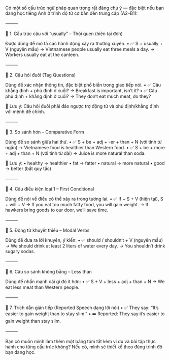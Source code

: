


Có một số cấu trúc ngữ pháp quan trọng rất đáng chú ý — đặc biệt nếu bạn đang học tiếng Anh ở trình độ từ cơ bản đến trung cấp (A2–B1):

⸻

📌 1. Cấu trúc câu với “usually” – Thói quen (hiện tại đơn)

Được dùng để mô tả các hành động xảy ra thường xuyên.
	•	✅ S + usually + V (nguyên mẫu)
→ Vietnamese people usually eat three meals a day.
→ Workers usually eat at the canteen.

⸻

📌 2. Câu hỏi đuôi (Tag Questions)

Dùng để xác nhận thông tin, đặc biệt phổ biến trong giao tiếp nói.
	•	✅ Câu khẳng định + phủ định ở cuối?
→ Breakfast is important, isn’t it?
	•	✅ Câu phủ định + khẳng định ở cuối?
→ They don’t eat much meat, do they?

🧠 Lưu ý: Câu hỏi đuôi phải đảo ngược trợ động từ và phủ định/khẳng định với mệnh đề chính.

⸻

📌 3. So sánh hơn – Comparative Form

Dùng để so sánh giữa hai thứ.
	•	✅ S + be + adj + -er + than + N (với tính từ ngắn)
→ Vietnamese food is healthier than Western food.
	•	✅ S + be + more + adj + than + N (với tính từ dài)
→ Juice is more natural than soda.

🧠 Lưu ý:
	•	healthy → healthier
	•	fat → fatter
	•	natural → more natural
	•	good → better (bất quy tắc)

⸻

📌 4. Câu điều kiện loại 1 – First Conditional

Dùng để nói về điều có thể xảy ra trong tương lai.
	•	✅ If + S + V (hiện tại), S + will + V
→ If you eat too much fatty food, you will gain weight.
→ If hawkers bring goods to our door, we’ll save time.

⸻

📌 5. Động từ khuyết thiếu – Modal Verbs

Dùng để đưa ra lời khuyên, ý kiến:
	•	✅ should / shouldn’t + V (nguyên mẫu)
→ We should drink at least 2 liters of water every day.
→ You shouldn’t drink sugary sodas.

⸻

📌 6. Câu so sánh không bằng – Less than

Dùng để nhấn mạnh cái gì đó ít hơn:
	•	✅ S + V + less + adj + than + N
→ We eat less meat than Western people.

⸻

📌 7. Trích dẫn gián tiếp (Reported Speech dạng lời nói)
	•	✅ They say: “It’s easier to gain weight than to stay slim.”
	•	➡️ Reported: They say it’s easier to gain weight than stay slim.

⸻

Bạn có muốn mình làm thêm một bảng tóm tắt kèm ví dụ và bài tập thực hành cho từng cấu trúc không? Nếu có, mình sẽ thiết kế theo đúng trình độ bạn đang học.